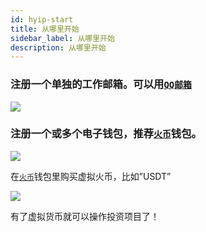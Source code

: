 ```yaml
---
id: hyip-start
title: 从哪里开始
sidebar_label: 从哪里开始
description: 从哪里开始
---
```


### 注册一个单独的工作邮箱。可以用[`QQ邮箱`](https://mail.qq.com/)
![](https://pic1.imgdb.cn/item/6841f09658cb8da5c8315c64.png)


### 注册一个或多个电子钱包，推荐[`火币`](../电子钱包/wallet-Huobi)钱包。

![](https://www.htx.com.se/hbg-introduction/_next/static/media/header-logo.5bcb26f6.png)

在[`火币`](../电子钱包/wallet-Huobi)钱包里购买虚拟火币，比如”USDT”

![](https://app-static-1306115679.file.myqcloud.com/statics/enhome/_next/static/media/downloadBg1.fc42d6ac.png)

有了虚拟货币就可以操作投资项目了！

